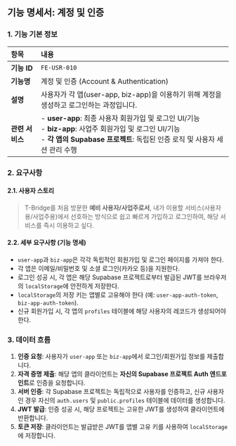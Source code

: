 ## 기능 명세서: 계정 및 인증

### 1. 기능 기본 정보

| 항목 | 내용 |
| :--- | :--- |
| **기능 ID** | `FE-USR-010` |
| **기능명** | 계정 및 인증 (Account & Authentication) |
| **설명** | 사용자가 각 앱(user-app, biz-app)을 이용하기 위해 계정을 생성하고 로그인하는 과정입니다. |
| **관련 서비스** | -   **user-app**: 최종 사용자 회원가입 및 로그인 UI/기능<br>-   **biz-app**: 사업주 회원가입 및 로그인 UI/기능<br>-   **각 앱의 Supabase 프로젝트**: 독립된 인증 로직 및 사용자 세션 관리 수행 |

### 2. 요구사항

#### 2.1. 사용자 스토리
> T-Bridge를 처음 방문한 **예비 사용자/사업주로서**, 내가 이용할 서비스(사용자용/사업주용)에서 선호하는 방식으로 쉽고 빠르게 가입하고 로그인하여, 해당 서비스를 즉시 이용하고 싶다.

#### 2.2. 세부 요구사항 (기능 명세)

-   `user-app`과 `biz-app`은 각각 독립적인 회원가입 및 로그인 페이지를 가져야 한다.
-   각 앱은 이메일/비밀번호 및 소셜 로그인(카카오 등)을 지원한다.
-   로그인 성공 시, 각 앱은 해당 Supabase 프로젝트로부터 발급된 JWT를 브라우저의 `localStorage`에 안전하게 저장한다.
-   `localStorage`의 저장 키는 앱별로 고유해야 한다 (예: `user-app-auth-token`, `biz-app-auth-token`).
-   신규 회원가입 시, 각 앱의 `profiles` 테이블에 해당 사용자의 레코드가 생성되어야 한다.

### 3. 데이터 흐름

1.  **인증 요청**: 사용자가 `user-app` 또는 `biz-app`에서 로그인/회원가입 정보를 제출합니다.
2.  **자격 증명 제출**: 해당 앱의 클라이언트는 **자신의 Supabase 프로젝트 Auth 엔드포인트**로 인증을 요청합니다.
3.  **서버 인증**: 각 Supabase 프로젝트는 독립적으로 사용자를 인증하고, 신규 사용자인 경우 자신의 `auth.users` 및 `public.profiles` 테이블에 데이터를 생성합니다.
4.  **JWT 발급**: 인증 성공 시, 해당 프로젝트는 고유한 JWT를 생성하여 클라이언트에 반환합니다.
5.  **토큰 저장**: 클라이언트는 발급받은 JWT를 앱별 고유 키를 사용하여 `localStorage`에 저장합니다.
